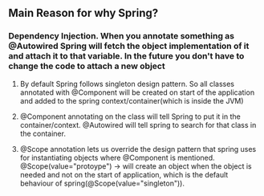 ## Main Reason for why Spring? 
### Dependency Injection. When you annotate something as @Autowired Spring will fetch the object implementation of it and attach it to that variable. In the future you don't have to change the code to attach a new object

1. By default Spring follows singleton design pattern. So all classes annotated with @Component will be created on start of the application and added to the spring context/container(which is inside the JVM)

2. @Component annotating on the class will tell Spring to put it in the container/context. @Autowired will tell spring to search for that class in the container.

3. @Scope annotation lets us override the design pattern that spring uses for instantiating objects where @Component is mentioned. @Scope(value="protoype") -> will create an object when the object is needed and not on the start of application, which is the default behaviour of spring(@Scope(value="singleton")).
